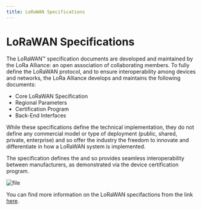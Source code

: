 ```yaml
---
title: LoRaWAN Specifications
---
```


# LoRaWAN Specifications

The LoRaWAN™ specification documents are developed and maintained by the LoRa Alliance: an open association of collaborating members. To fully define the LoRaWAN protocol, and to ensure interoperability among devices and networks, the LoRa Alliance develops and maintains the following documents:

* Core LoRaWAN Specification
* Regional Parameters
* Certification Program
* Back-End Interfaces

While these specifications define the technical implementation, they do not define any commercial model or type of deployment (public, shared, private, enterprise) and so offer the industry the freedom to innovate and differentiate in how a LoRaWAN system is implemented.

The specification defines the and so provides seamless interoperability between manufacturers, as demonstrated via the device certification program.

![file](https://ttnstaticfile.blob.core.windows.net/media/md_editor/image-1526028762688.large.png)

You can find more information on the LoRaWAN specifactions from the link [here](https://lora-alliance.org/lorawan-for-developers).
